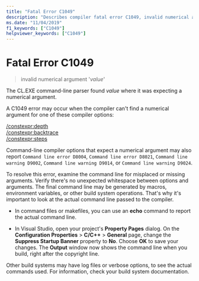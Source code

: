 ```yaml
---
title: "Fatal Error C1049"
description: "Describes compiler fatal error C1049, invalid numerical argument, and explains how to resolve it."
ms.date: "11/04/2019"
f1_keywords: ["C1049"]
helpviewer_keywords: ["C1049"]
---
```

# Fatal Error C1049

> invalid numerical argument '*value*'

The CL.EXE command-line parser found *value* where it was expecting a numerical argument.

A C1049 error may occur when the compiler can't find a numerical argument for one of these compiler options:

[/constexpr:depth](../../build/reference/constexpr-control-constexpr-evaluation.md)\
[/constexpr:backtrace](../../build/reference/constexpr-control-constexpr-evaluation.md)\
[/constexpr:steps](../../build/reference/constexpr-control-constexpr-evaluation.md)

Command-line compiler options that expect a numerical argument may also report `Command line error D8004`, `Command line error D8021`, `Command line warning D9002`, `Command line warning D9014`, or `Command line warning D9024`.

To resolve this error, examine the command line for misplaced or missing arguments. Verify there's no unexpected whitespace between options and arguments. The final command line may be generated by macros, environment variables, or other build system operations. That's why it's important to look at the actual command line passed to the compiler.

- In command files or makefiles, you can use an **echo** command to report the actual command line.

- In Visual Studio, open your project's **Property Pages** dialog. On the **Configuration Properties** > **C/C++** > **General** page, change the **Suppress Startup Banner** property to **No**. Choose **OK** to save your changes. The **Output** window now shows the command line when you build, right after the copyright line.

Other build systems may have log files or verbose options, to see the actual commands used. For information, check your build system documentation.
